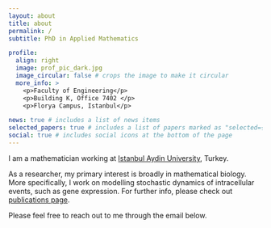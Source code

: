```yaml
---
layout: about
title: about
permalink: /
subtitle: PhD in Applied Mathematics

profile:
  align: right
  image: prof_pic_dark.jpg
  image_circular: false # crops the image to make it circular
  more_info: >
    <p>Faculty of Engineering</p>
    <p>Building K, Office 7402 </p>
    <p>Florya Campus, Istanbul</p>

news: true # includes a list of news items
selected_papers: true # includes a list of papers marked as "selected={true}"
social: true # includes social icons at the bottom of the page
---
```


I am a mathematician working at [Istanbul Aydin University](https://www.aydin.edu.tr/), Turkey. 

As a researcher, my primary interest is broadly in mathematical biology. More specifically, I work on modelling stochastic dynamics of intracellular events, such as gene expression. For further info, please check out [publications page](/publications/).

Please feel free to reach out to me through the email below. 
